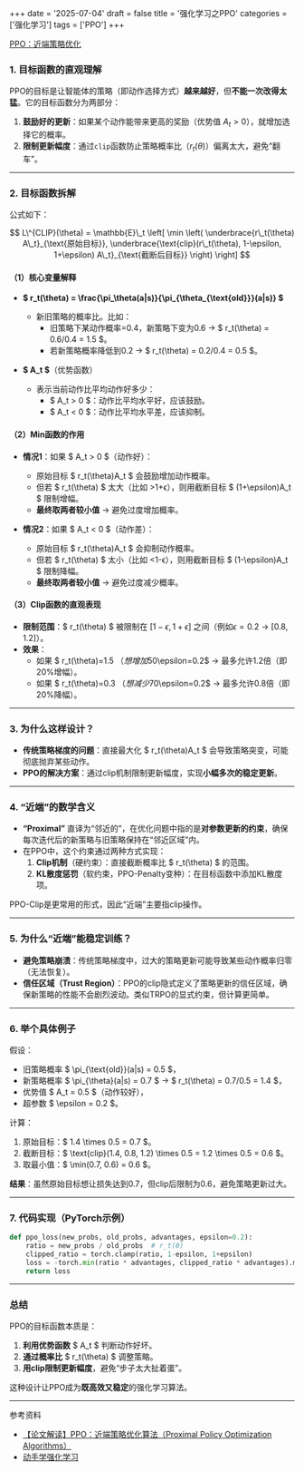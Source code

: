 +++ 
date = '2025-07-04' 
draft = false 
title = '强化学习之PPO' 
categories = ['强化学习'] 
tags = ['PPO'] 
+++


[PPO：近端策略优化](https://arxiv.org/abs/1707.06347)


### **1. 目标函数的直观理解**
PPO的目标是让智能体的策略（即动作选择方式）**越来越好**，但**不能一次改得太猛**。它的目标函数分为两部分：

1. **鼓励好的更新**：如果某个动作能带来更高的奖励（优势值 $A_t > 0$），就增加选择它的概率。
2. **限制更新幅度**：通过`clip`函数防止策略概率比（$r_t(\theta)$）偏离太大，避免“翻车”。

---

### **2. 目标函数拆解**
公式如下：

$$
L\^{CLIP}(\theta) = \mathbb{E}\_t \left[ \min \left( \underbrace{r\_t(\theta) A\_t}_{\text{原始目标}}, \underbrace{\text{clip}(r\_t(\theta), 1-\epsilon, 1+\epsilon) A\_t}_{\text{截断后目标}} \right) \right]
$$


#### **（1）核心变量解释**
- **$ r_t(\theta) = \frac{\pi_\theta(a|s)}{\pi_{\theta_{\text{old}}}(a|s)} $**  
  - 新旧策略的概率比。比如：
    - 旧策略下某动作概率=0.4，新策略下变为0.6 → $ r_t(\theta) = 0.6/0.4 = 1.5 $。
    - 若新策略概率降低到0.2 → $ r_t(\theta) = 0.2/0.4 = 0.5 $。

- **$ A_t $**（优势函数）  
  - 表示当前动作比平均动作好多少：
    - $ A_t > 0 $：动作比平均水平好，应该鼓励。
    - $ A_t < 0 $：动作比平均水平差，应该抑制。

#### **（2）Min函数的作用**
- **情况1**：如果 $ A_t > 0 $（动作好）：
  - 原始目标 $ r_t(\theta)A_t $ 会鼓励增加动作概率。
  - 但若 $ r_t(\theta) $ 太大（比如 >1+ϵ），则用截断目标 $ (1+\epsilon)A_t $ 限制增幅。
  - **最终取两者较小值** → 避免过度增加概率。

- **情况2**：如果 $ A_t < 0 $（动作差）：
  - 原始目标 $ r_t(\theta)A_t $ 会抑制动作概率。
  - 但若 $ r_t(\theta) $ 太小（比如 <1-ϵ），则用截断目标 $ (1-\epsilon)A_t $ 限制降幅。
  - **最终取两者较小值** → 避免过度减少概率。

#### **（3）Clip函数的直观表现**
- **限制范围**：$ r_t(\theta) $ 被限制在 $[1-\epsilon, 1+\epsilon]$ 之间（例如$\epsilon=0.2$ → [0.8, 1.2]）。
- **效果**：
  - 如果 $ r_t(\theta)=1.5 $（想增加50%概率），但$\epsilon=0.2$ → 最多允许1.2倍（即20%增幅）。
  - 如果 $ r_t(\theta)=0.3 $（想减少70%概率），但$\epsilon=0.2$ → 最多允许0.8倍（即20%降幅）。

---

### **3. 为什么这样设计？**
- **传统策略梯度的问题**：直接最大化 $ r_t(\theta)A_t $ 会导致策略突变，可能彻底抛弃某些动作。
- **PPO的解决方案**：通过clip机制限制更新幅度，实现**小幅多次的稳定更新**。

---
### **4. “近端”的数学含义**
- **“Proximal”** 直译为“邻近的”，在优化问题中指的是**对参数更新的约束**，确保每次迭代后的新策略与旧策略保持在“邻近区域”内。
- 在PPO中，这个约束通过两种方式实现：
  1. **Clip机制**（硬约束）：直接截断概率比 $ r_t(\theta) $ 的范围。
  2. **KL散度惩罚**（软约束，PPO-Penalty变种）：在目标函数中添加KL散度项。

PPO-Clip是更常用的形式，因此“近端”主要指clip操作。

---

### **5. 为什么“近端”能稳定训练？**
- **避免策略崩溃**：传统策略梯度中，过大的策略更新可能导致某些动作概率归零（无法恢复）。
- **信任区域（Trust Region）**：PPO的clip隐式定义了策略更新的信任区域，确保新策略的性能不会剧烈波动。类似TRPO的显式约束，但计算更简单。

---

### **6. 举个具体例子**
假设：
- 旧策略概率 $ \pi_{\text{old}}(a|s) = 0.5 $，
- 新策略概率 $ \pi_{\theta}(a|s) = 0.7 $ → $ r_t(\theta) = 0.7/0.5 = 1.4 $，
- 优势值 $ A_t = 0.5 $（动作较好），
- 超参数 $ \epsilon = 0.2 $。

计算：
1. 原始目标：$ 1.4 \times 0.5 = 0.7 $。
2. 截断目标：$ \text{clip}(1.4, 0.8, 1.2) \times 0.5 = 1.2 \times 0.5 = 0.6 $。
3. 取最小值：$ \min(0.7, 0.6) = 0.6 $。

**结果**：虽然原始目标想让损失达到0.7，但clip后限制为0.6，避免策略更新过大。

---

### **7. 代码实现（PyTorch示例）**
```python
def ppo_loss(new_probs, old_probs, advantages, epsilon=0.2):
    ratio = new_probs / old_probs  # r_t(θ)
    clipped_ratio = torch.clamp(ratio, 1-epsilon, 1+epsilon)
    loss = -torch.min(ratio * advantages, clipped_ratio * advantages).mean()
    return loss
```

---

### **总结**
PPO的目标函数本质是：
1. **利用优势函数** $ A_t $ 判断动作好坏。
2. **通过概率比** $ r_t(\theta) $ 调整策略。
3. **用clip限制更新幅度**，避免“步子太大扯着蛋”。

这种设计让PPO成为**既高效又稳定**的强化学习算法。

---

参考资料

- [【论文解读】PPO：近端策略优化算法（Proximal Policy Optimization Algorithms）](https://zhuanlan.zhihu.com/p/9914683156)
- [动手学强化学习](https://hrl.boyuai.com/chapter/2/ppo%E7%AE%97%E6%B3%95)
